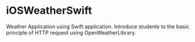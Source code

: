 # iOSWeatherSwift
Weather Application using Swift application. Introduce students to the basic principle of HTTP request using OpenWeatherLibrary. 
